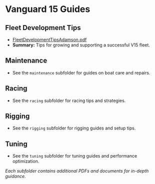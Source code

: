 # Vanguard 15 Guides

## Fleet Development Tips
- [FleetDevelopmentTipsAdamson.pdf](../../v15-content/guides/FleetDevelopmentTipsAdamson.pdf)
- **Summary:** Tips for growing and supporting a successful V15 fleet.

## Maintenance
- See the `maintenance` subfolder for guides on boat care and repairs.

## Racing
- See the `racing` subfolder for racing tips and strategies.

## Rigging
- See the `rigging` subfolder for rigging guides and setup tips.

## Tuning
- See the `tuning` subfolder for tuning guides and performance optimization.

*Each subfolder contains additional PDFs and documents for in-depth guidance.*
